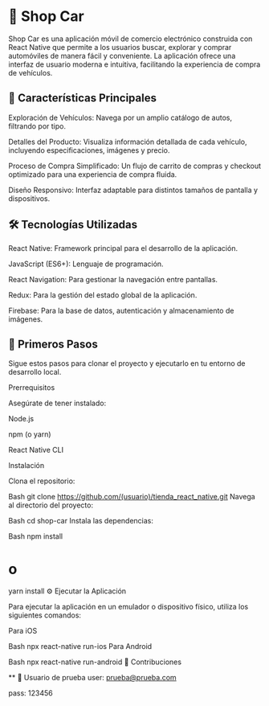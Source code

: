 # 🚗 Shop Car
Shop Car es una aplicación móvil de comercio electrónico construida con React Native que permite a los usuarios buscar, explorar y comprar automóviles de manera fácil y conveniente. La aplicación ofrece una interfaz de usuario moderna e intuitiva, facilitando la experiencia de compra de vehículos.

## 🌟 Características Principales

Exploración de Vehículos: Navega por un amplio catálogo de autos, filtrando por tipo.

Detalles del Producto: Visualiza información detallada de cada vehículo, incluyendo especificaciones, imágenes y precio.

Proceso de Compra Simplificado: Un flujo de carrito de compras y checkout optimizado para una experiencia de compra fluida.

Diseño Responsivo: Interfaz adaptable para distintos tamaños de pantalla y dispositivos.

## 🛠️ Tecnologías Utilizadas

React Native: Framework principal para el desarrollo de la aplicación.

JavaScript (ES6+): Lenguaje de programación.

React Navigation: Para gestionar la navegación entre pantallas.

Redux: Para la gestión del estado global de la aplicación.

Firebase: Para la base de datos, autenticación y almacenamiento de imágenes.

## 🚀 Primeros Pasos

Sigue estos pasos para clonar el proyecto y ejecutarlo en tu entorno de desarrollo local.

Prerrequisitos

Asegúrate de tener instalado:

Node.js

npm (o yarn)

React Native CLI

Instalación

Clona el repositorio:

Bash
git clone https://github.com/(usuario)/tienda_react_native.git
Navega al directorio del proyecto:

Bash
cd shop-car
Instala las dependencias:

Bash
npm install
# o
yarn install
⚙️ Ejecutar la Aplicación

Para ejecutar la aplicación en un emulador o dispositivo físico, utiliza los siguientes comandos:

Para iOS

Bash
npx react-native run-ios
Para Android

Bash
npx react-native run-android
🤝 Contribuciones

** 👤 Usuario de prueba
user: prueba@prueba.com

pass: 123456
